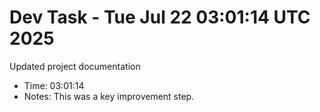 # Dev Task - Tue Jul 22 03:01:14 UTC 2025
Updated project documentation
- Time: 03:01:14
- Notes: This was a key improvement step.
